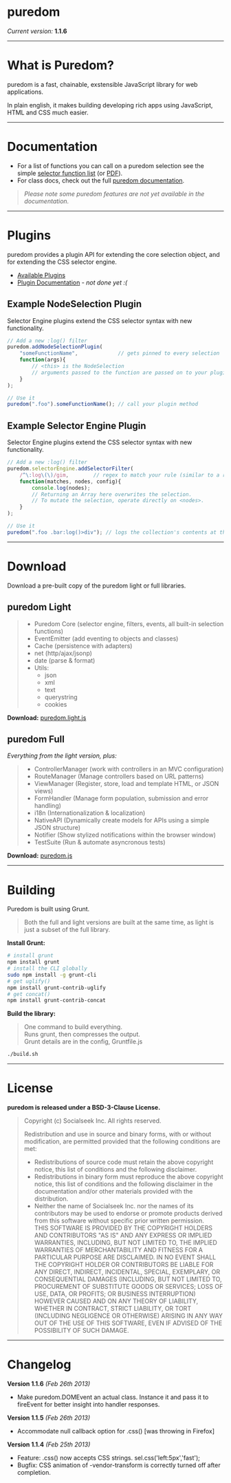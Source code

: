 
puredom
=======
*Current version:* **1.1.6**


---

What is Puredom?
================
puredom is a fast, chainable, exstensible JavaScript library for web applications.

In plain english, it makes building developing rich apps using JavaScript, HTML and CSS much easier.


---

Documentation
=============
- For a list of functions you can call on a puredom selection see the simple [selector function list](http://puredom.org/selector-functions.html) (or [PDF](http://puredom.org/selector-functions.pdf)).
- For class docs, check out the full [puredom documentation](http://puredom.org/docs/). 
>	*Please note some puredom features are not yet available in the documentation.*


---

Plugins
=======
puredom provides a plugin API for extending the core selection object, and for extending the CSS selector engine.

- [Available Plugins](http://puredom.org/plugins/)
- [Plugin Documentation](#awww) - *not done yet :(*


Example NodeSelection Plugin
----------------------------
Selector Engine plugins extend the CSS selector syntax with new functionality.  
```JavaScript
// Add a new :log() filter
puredom.addNodeSelectionPlugin(
	"someFunctionName",				// gets pinned to every selection
	function(args){
		// <this> is the NodeSelection
		// arguments passed to the function are passed on to your plugin
	}
);

// Use it
puredom(".foo").someFunctionName();	// call your plugin method
```


Example Selector Engine Plugin
------------------------------
Selector Engine plugins extend the CSS selector syntax with new functionality.  
```JavaScript
// Add a new :log() filter
puredom.selectorEngine.addSelectorFilter(
	/^\:log\(\)/gim,		// regex to match your rule (similar to a route)
	function(matches, nodes, config){
		console.log(nodes);
		// Returning an Array here overwrites the selection.
		// To mutate the selection, operate directly on <nodes>.
	}
);

// Use it
puredom(".foo .bar:log()>div");	// logs the collection's contents at the given position
```

---

Download
========
Download a pre-built copy of the puredom light or full libraries.

puredom Light
-------------
>	- Puredom Core (selector engine, filters, events, all built-in selection functions)
>	- EventEmitter (add eventing to objects and classes)
>	- Cache (persistence with adapters)
>	- net (http/ajax/jsonp)
>	- date (parse & format)
>	- Utils:
>		- json
>		- xml
>		- text
>		- querystring
>		- cookies

**Download:** [puredom.light.js](http://puredom.org/download/latest/puredom.light.js)


puredom Full
------------
*Everything from the light version, plus:*  
>	- ControllerManager (work with controllers in an MVC configuration)
>	- RouteManager (Manage controllers based on URL patterns)
>	- ViewManager (Register, store, load and template HTML, or JSON views)
>	- FormHandler (Manage form population, submission and error handling)
>	- i18n (Internationalization & localization)
>	- NativeAPI (Dynamically create models for APIs using a simple JSON structure)
>	- Notifier (Show stylized notifications within the browser window)
>	- TestSuite (Run & automate asyncronous tests)

**Download:** [puredom.js](http://puredom.org/download/latest/puredom.js)


---

Building
========
Puredom is built using Grunt.
>	Both the full and light versions are built at the same time, as light is just a subset of the full library.

**Install Grunt:**
```bash
# install grunt
npm install grunt
# install the CLI globally
sudo npm install -g grunt-cli
# get uglify()
npm install grunt-contrib-uglify
# get concat()
npm install grunt-contrib-concat
```

**Build the library:**
> One command to build everything.  
> Runs grunt, then compresses the output.  
> Grunt details are in the config, Gruntfile.js
```bash
./build.sh
```


---

License
=======
**puredom is released under a BSD-3-Clause License.**

>	Copyright (c) Socialseek Inc. All rights reserved.
>	
>	Redistribution and use in source and binary forms, with or without modification, 
>	are permitted provided that the following conditions are met:  
>	*	Redistributions of source code must retain the above copyright notice, 
>		this list of conditions and the following disclaimer.  
>	*	Redistributions in binary form must reproduce the above copyright notice, 
>		this list of conditions and the following disclaimer in the documentation 
>		and/or other materials provided with the distribution.  
>	*	Neither the name of Socialseek Inc. nor the names of its contributors may be used to endorse 
>		or promote products derived from this software without specific prior written permission.  
>	THIS SOFTWARE IS PROVIDED BY THE COPYRIGHT HOLDERS AND CONTRIBUTORS "AS IS" AND ANY EXPRESS 
>	OR IMPLIED WARRANTIES, INCLUDING, BUT NOT LIMITED TO, THE IMPLIED WARRANTIES OF MERCHANTABILITY 
>	AND FITNESS FOR A PARTICULAR PURPOSE ARE DISCLAIMED. IN NO EVENT SHALL THE COPYRIGHT HOLDER 
>	OR CONTRIBUTORS BE LIABLE FOR ANY DIRECT, INDIRECT, INCIDENTAL, SPECIAL, EXEMPLARY, OR CONSEQUENTIAL 
>	DAMAGES (INCLUDING, BUT NOT LIMITED TO, PROCUREMENT OF SUBSTITUTE GOODS OR SERVICES; LOSS OF USE, 
>	DATA, OR PROFITS; OR BUSINESS INTERRUPTION) HOWEVER CAUSED AND ON ANY THEORY OF LIABILITY, WHETHER 
>	IN CONTRACT, STRICT LIABILITY, OR TORT (INCLUDING NEGLIGENCE OR OTHERWISE) ARISING IN ANY WAY 
>	OUT OF THE USE OF THIS SOFTWARE, EVEN IF ADVISED OF THE POSSIBILITY OF SUCH DAMAGE.


---

Changelog
=========
**Version 1.1.6** *(Feb 26th 2013)*  
- Make puredom.DOMEvent an actual class. Instance it and pass it to fireEvent for better insight into handler responses.

**Version 1.1.5** *(Feb 26th 2013)*  
- Accommodate null callback option for .css() [was throwing in Firefox]

**Version 1.1.4** *(Feb 25th 2013)*  
- Feature: .css() now accepts CSS strings. sel.css('left:5px','fast');
- Bugfix: CSS animation of -vendor-transform is correctly turned off after completion.